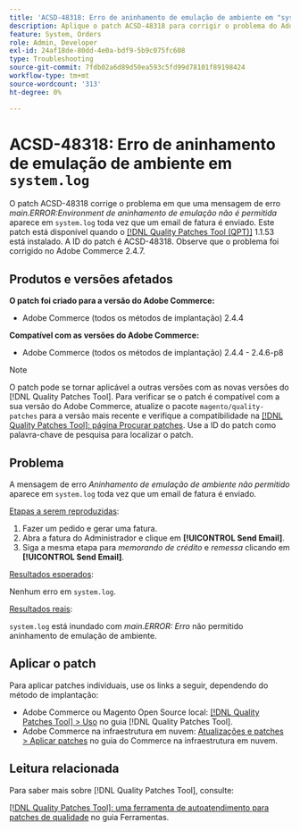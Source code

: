 ```yaml
---
title: 'ACSD-48318: Erro de aninhamento de emulação de ambiente em "system.log"'
description: Aplique o patch ACSD-48318 para corrigir o problema do Adobe Commerce em que uma mensagem de erro *main.ERROR:Environment emulation nested is not allowed* aparece em &grave;system.log&grave; toda vez que um email de fatura é enviado.
feature: System, Orders
role: Admin, Developer
exl-id: 24af18de-80dd-4e0a-bdf9-5b9c075fc608
type: Troubleshooting
source-git-commit: 7fdb02a6d89d50ea593c5fd99d78101f89198424
workflow-type: tm+mt
source-wordcount: '313'
ht-degree: 0%

---
```


# ACSD-48318: Erro de aninhamento de emulação de ambiente em `system.log`

O patch ACSD-48318 corrige o problema em que uma mensagem de erro *main.ERROR:Environment de aninhamento de emulação não é permitida* aparece em `system.log` toda vez que um email de fatura é enviado. Este patch está disponível quando o [[!DNL Quality Patches Tool (QPT)]](/help/tools/quality-patches-tool/quality-patches-tool-to-self-serve-quality-patches.md) 1.1.53 está instalado. A ID do patch é ACSD-48318. Observe que o problema foi corrigido no Adobe Commerce 2.4.7.

## Produtos e versões afetados

**O patch foi criado para a versão do Adobe Commerce:**

* Adobe Commerce (todos os métodos de implantação) 2.4.4

**Compatível com as versões do Adobe Commerce:**

* Adobe Commerce (todos os métodos de implantação) 2.4.4 - 2.4.6-p8

>[!NOTE]
>
>O patch pode se tornar aplicável a outras versões com as novas versões do [!DNL Quality Patches Tool]. Para verificar se o patch é compatível com a sua versão do Adobe Commerce, atualize o pacote `magento/quality-patches` para a versão mais recente e verifique a compatibilidade na [[!DNL Quality Patches Tool]: página Procurar patches](https://experienceleague.adobe.com/tools/commerce-quality-patches/index.html). Use a ID do patch como palavra-chave de pesquisa para localizar o patch.

## Problema

A mensagem de erro *Aninhamento de emulação de ambiente não permitido* aparece em `system.log` toda vez que um email de fatura é enviado.

<u>Etapas a serem reproduzidas</u>:

1. Fazer um pedido e gerar uma fatura.
1. Abra a fatura do Administrador e clique em **[!UICONTROL Send Email]**.
1. Siga a mesma etapa para *memorando de crédito* e *remessa* clicando em **[!UICONTROL Send Email]**.

<u>Resultados esperados</u>:

Nenhum erro em `system.log`.

<u>Resultados reais</u>:

`system.log` está inundado com *main.ERROR: Erro* não permitido aninhamento de emulação de ambiente.

## Aplicar o patch

Para aplicar patches individuais, use os links a seguir, dependendo do método de implantação:

* Adobe Commerce ou Magento Open Source local: [[!DNL Quality Patches Tool] > Uso](/help/tools/quality-patches-tool/usage.md) no guia [!DNL Quality Patches Tool].
* Adobe Commerce na infraestrutura em nuvem: [Atualizações e patches > Aplicar patches](https://experienceleague.adobe.com/docs/commerce-cloud-service/user-guide/develop/upgrade/apply-patches.html) no guia do Commerce na infraestrutura em nuvem.

## Leitura relacionada

Para saber mais sobre [!DNL Quality Patches Tool], consulte:

[[!DNL Quality Patches Tool]: uma ferramenta de autoatendimento para patches de qualidade](/help/tools/quality-patches-tool/quality-patches-tool-to-self-serve-quality-patches.md) no guia Ferramentas.
